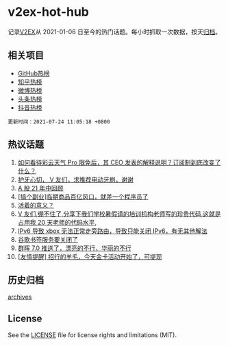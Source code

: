 # v2ex-hot-hub

 记录[V2EX](https://www.v2ex.com/)从 2021-01-06 日至今的热门话题。每小时抓取一次数据，按天[归档](archives)。
 
 ## 相关项目

- [GitHub热榜](https://github.com/lonnyzhang423/github-hot-hub)
- [知乎热榜](https://github.com/lonnyzhang423/zhihu-hot-hub)
- [微博热榜](https://github.com/lonnyzhang423/weibo-hot-hub)
- [头条热榜](https://github.com/lonnyzhang423/toutiao-hot-hub)
- [抖音热榜](https://github.com/lonnyzhang423/douyin-hot-hub)


 `更新时间：2021-07-24 11:05:18 +0800`

## 热议话题

1. [如何看待彩云天气 Pro 限免后，其 CEO 发表的解释说明？订阅制到底改变了什么？](https://www.v2ex.com/t/791275)
1. [护牙心切， V 友们，求推荐电动牙刷，谢谢](https://www.v2ex.com/t/791259)
1. [A 股 21 年中回顾](https://www.v2ex.com/t/791271)
1. [[搞个副业]临期商品百亿风口，就差一个程序员了](https://www.v2ex.com/t/791325)
1. [活着的意义？](https://www.v2ex.com/t/791293)
1. [V 友们,绷不住了,分享下我们学校暑假请的培训机构老师写的珍贵代码,这就是占用我 20 天老师的代码水平,](https://www.v2ex.com/t/791348)
1. [IPv6 导致 xbox 无法正常走旁路由，导致只能关闭 IPv6，有无其他解法](https://www.v2ex.com/t/791295)
1. [谷歌书签服务要关闭了](https://www.v2ex.com/t/791286)
1. [群晖 7.0 推送了，漂亮的不行，华丽的不行](https://www.v2ex.com/t/791375)
1. [[友情提醒] 招行的羊毛，今天金卡活动开始了，可提现](https://www.v2ex.com/t/791308)

## 历史归档

[archives](archives)

## License

See the [LICENSE](LICENSE) file for license rights and limitations (MIT).

